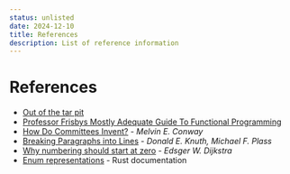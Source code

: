 ```yaml
---
status: unlisted
date: 2024-12-10
title: References
description: List of reference information
---
```


# References

- [Out of the tar pit](https://curtclifton.net/papers/MoseleyMarks06a.pdf)
- [Professor Frisbys Mostly Adequate Guide To Functional
  Programming](https://mostly-adequate.gitbook.io/mostly-adequate-guide)
- [How Do Committees Invent?](https://www.melconway.com/Home/pdf/committees.pdf)
  \- _Melvin E. Conway_
- [Breaking Paragraphs into Lines](http://www.eprg.org/G53DOC/pdfs/knuth-plass-breaking.pdf)
  \- _Donald E. Knuth, Michael F. Plass_
- [Why numbering should start at zero](https://www.cs.utexas.edu/~EWD/transcriptions/EWD08xx/EWD831.html) \- _Edsger W. Dijkstra_
- [Enum representations](https://serde.rs/enum-representations.html) \- Rust documentation
